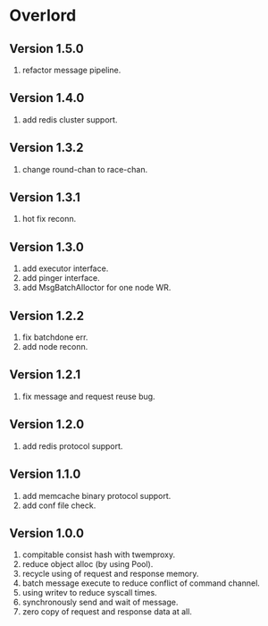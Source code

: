 # Overlord

## Version 1.5.0
1. refactor message pipeline.

## Version 1.4.0
1. add redis cluster support.

## Version 1.3.2
1. change round-chan to race-chan. 

## Version 1.3.1
1. hot fix  reconn. 

## Version 1.3.0
1. add executor interface.
2. add pinger interface.
3. add MsgBatchAlloctor for one node WR.

## Version 1.2.2
1. fix batchdone err.
2. add node reconn.

## Version 1.2.1
1. fix message and request reuse bug.

## Version 1.2.0
1. add redis protocol support.

## Version 1.1.0
1. add memcache binary protocol support.
2. add conf file check.

## Version 1.0.0
1. compitable consist hash with twemproxy.
2. reduce object alloc (by using Pool).
3. recycle using of request and response memory.
4. batch message execute to reduce conflict of command channel.
5. using writev to reduce syscall times.
6. synchronously send and wait of message.
7. zero copy of request and response data at all.
